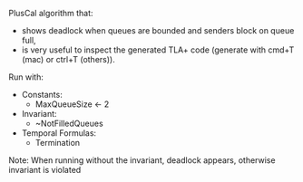 PlusCal algorithm that:
 - shows deadlock when queues are bounded and senders block on queue full,
 - is very useful to inspect the generated TLA+ code (generate with cmd+T (mac) or ctrl+T (others)).

Run with:
- Constants:
   - MaxQueueSize <- 2
- Invariant:
   - ~NotFilledQueues
- Temporal Formulas:
   - Termination

Note: When running without the invariant, deadlock appears, otherwise invariant is violated
